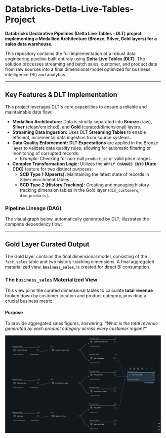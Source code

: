 # Databricks-Detla-Live-Tables-Project

**Databricks Declarative Pipelines (Delta Live Tables - DLT) project implementing a Medallion Architecture (Bronze, Silver, Gold layers) for a sales data warehouse.**

This repository contains the full implementation of a robust data engineering pipeline built entirely using **Delta Live Tables (DLT)**. The solution processes streaming and batch sales, customer, and product data from raw sources into a final dimensional model optimized for business intelligence (BI) and analytics.

---

## Key Features & DLT Implementation

This project leverages DLT's core capabilities to ensure a reliable and maintainable data flow:

* **Medallion Architecture:** Data is strictly separated into **Bronze** (raw), **Silver** (clean/enriched), and **Gold** (curated/dimensional) layers.
* **Streaming Data Ingestion:** Uses DLT **Streaming Tables** to enable efficient, incremental data ingestion from source systems.
* **Data Quality Enforcement:** **DLT Expectations** are applied in the Bronze layer to validate data quality rules, allowing for automatic filtering or monitoring of corrupted records.
    * *Example:* Checking for non-null `product_id` or valid price ranges.
* **Complex Transformation Logic:** Utilizes the **`APPLY CHANGES INTO` (Auto CDC)** feature for two distinct purposes:
    * **SCD Type 1 (Upserts):** Maintaining the latest state of records in Silver enrichment tables.
    * **SCD Type 2 (History Tracking):** Creating and managing history-tracking dimension tables in the Gold layer (`dim_customers`, `dim_products`).

### Pipeline Lineage (DAG)

The visual graph below, automatically generated by DLT, illustrates the complete dependency flow:



---

## Gold Layer Curated Output

The Gold layer contains the final dimensional model, consisting of the `fact_sales` table and two history-tracking dimensions. A final aggregated materialized view, **`business_sales`**, is created for direct BI consumption.

### The `business_sales` Materialized View

This view joins the curated dimensional tables to calculate **total revenue** broken down by customer location and product category, providing a crucial business metric.

#### **Purpose**

To provide aggregated sales figures, answering: *"What is the total revenue generated by each product category across every customer region?"*

![DLT Pipeline Lineage](./assets/dlt-pipeline-lineage.png)

